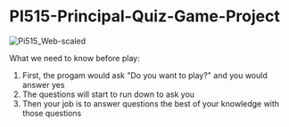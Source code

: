 # PI515-Principal-Quiz-Game-Project

![Pi515_Web-scaled](https://user-images.githubusercontent.com/89170112/142777002-11db0705-0da7-4542-a956-86ad0ceda6cd.jpg)


What we need to know before play:

1. First, the progam would ask "Do you want to play?" and you would answer yes 
2. The questions will start to run down to ask you 
3. Then your job is to answer questions the best of your knowledge with those questions
